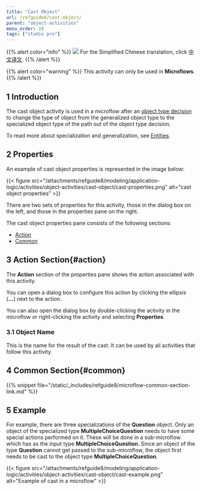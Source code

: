 ```yaml
---
title: "Cast Object"
url: /refguide8/cast-object/
parent: "object-activities"
menu_order: 10
tags: ["studio pro"]
---
```


{{% alert color="info" %}}
<img src="attachments/chinese-translation/china.png" style="display: inline-block; margin: 0" /> For the Simplified Chinese translation, click [中文译文](https://cdn.mendix.tencent-cloud.com/documentation/refguide8/cast-object.pdf).
{{% /alert %}}

{{% alert color="warning" %}}
This activity can only be used in **Microflows**.
{{% /alert %}}

## 1 Introduction

The cast object activity is used in a microflow after an [object type decision](/refguide8/object-type-decision/) to change the type of object from the generalized object type to the specialized object type of the path out of the object type decision.

To read more about specialization and generalization, see [Entities](/refguide8/entities/).

## 2 Properties

An example of cast object properties is represented in the image below:

{{< figure src="/attachments/refguide8/modeling/application-logic/activities/object-activities/cast-object/cast-properties.png" alt="cast object properties" >}}

There are two sets of properties for this activity, those in the dialog box on the left, and those in the properties pane on the right.

The cast object properties pane consists of the following sections:

* [Action](#action)
* [Common](#common)

## 3 Action Section{#action}

The **Action** section of the properties pane shows the action associated with this activity.

You can open a dialog box to configure this action by clicking the ellipsis (**…**) next to the action.

You can also open the dialog box by double-clicking the activity in the microflow or right-clicking the activity and selecting **Properties**.

### 3.1 Object Name

This is the name for the result of the cast. It can be used by all activities that follow this activity.

## 4 Common Section{#common}

{{% snippet file="/static/_includes/refguide8/microflow-common-section-link.md" %}}

## 5 Example

For example, there are three specializations of the **Question** object. Only an object of the specialized type **MultipleChoiceQuestion** needs to have some special actions performed on it. These will be done in a sub-microflow which has as the input type **MultipleChoiceQuestion**. Since an object of the type **Question** cannot get passed to the sub-microflow, the object first needs to be cast to the object type **MultipleChoiceQuestion**.

{{< figure src="/attachments/refguide8/modeling/application-logic/activities/object-activities/cast-object/cast-example.png" alt="Example of cast in a microflow" >}}